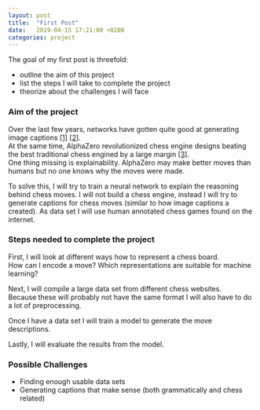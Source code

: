 ```yaml
---
layout: post
title:  "First Post"
date:   2019-04-15 17:21:00 +0200
categories: project
---
```

The goal of my first post is threefold:
* outline the aim of this project
* list the steps I will take to complete the project
* theorize about the challenges I will face

### Aim of the project
Over the last few years, networks have gotten quite good at generating image captions [[1]](http://openaccess.thecvf.com/content_cvpr_2016/html/You_Image_Captioning_With_CVPR_2016_paper.html) [[2]](http://openaccess.thecvf.com/content_iccv_2017/html/Yao_Boosting_Image_Captioning_ICCV_2017_paper.html).  
At the same time, AlphaZero revolutionized chess engine designs beating the best traditional chess engined by a large margin [[3]](https://arxiv.org/abs/1712.01815).  
One thing missing is explainability. AlphaZero may make better moves than humans but no one knows why the moves were made.  

To solve this, I will try to train a neural network to explain the reasoning behind chess moves.
I will not build a chess engine, instead I will try to generate captions for chess moves (similar to how image captions a created).
As data set I will use human annotated chess games found on the internet.

### Steps needed to complete the project
First, I will look at different ways how to represent a chess board.  
How can I encode a move? Which representations are suitable for machine learning?

Next, I will compile a large data set from different chess websites.  
Because these will probably not have the same format I will also have to do a lot of preprocessing.

Once I have a data set I will train a model to generate the move descriptions.

Lastly, I will evaluate the results from the model.

### Possible Challenges
* Finding enough usable data sets
* Generating captions that make sense (both grammatically and chess related)  
